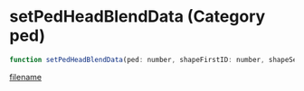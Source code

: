 # setPedHeadBlendData (Category ped)

```js
function setPedHeadBlendData(ped: number, shapeFirstID: number, shapeSecondID: number, shapeThirdID: number, skinFirstID: number, skinSecondID: number, skinThirdID: number, shapeMix: number, skinMix: number, thirdMix: number, isParent: boolean): void
```

[filename](setPedHeadBlendData_m.md ':include')